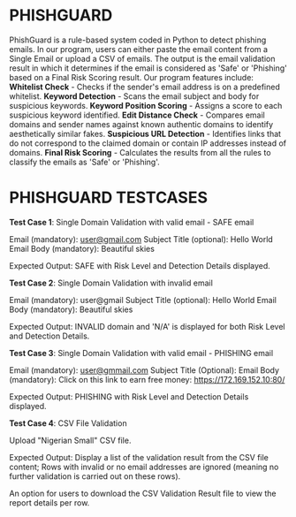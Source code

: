 # PHISHGUARD

PhishGuard is a rule-based system coded in Python to detect phishing emails. In our program, users can either paste the email content from a Single Email or upload a CSV of emails. The output is the email validation result in which it determines if the email is considered as 'Safe' or 'Phishing' based on a Final Risk Scoring result.
Our program features include:
**Whitelist Check** - Checks if the sender's email address is on a predefined whitelist.
**Keyword Detection** - Scans the email subject and body for suspicious keywords.
**Keyword Position Scoring** - Assigns a score to each suspicious keyword identified.
**Edit Distance Check** - Compares email domains and sender names against known authentic domains to identify aesthetically similar fakes.
**Suspicious URL Detection** - Identifies links that do not correspond to the claimed domain or contain IP addresses instead of domains.
**Final Risk Scoring** - Calculates the results from all the rules to classify the emails as 'Safe' or 'Phishing'.

# PHISHGUARD TESTCASES
**Test Case 1**: Single Domain Validation with valid email - SAFE email

Email (mandatory): user@gmail.com
Subject Title (optional): Hello World
Email Body (mandatory): Beautiful skies

Expected Output: SAFE with Risk Level and Detection Details displayed.

**Test Case 2**: Single Domain Validation with invalid email

Email (mandatory): user@gmail
Subject Title (optional): Hello World
Email Body (mandatory): Beautiful skies

Expected Output: INVALID domain and 'N/A' is displayed for both Risk Level and Detection Details.

**Test Case 3**: Single Domain Validation with valid email - PHISHING email

Email (mandatory): user@gmmail.com
Subject Title (Optional):
Email Body (mandatory): Click on this link to earn free money: https://172.169.152.10:80/

Expected Output: PHISHING with Risk Level and Detection Details displayed.

**Test Case 4**: CSV File Validation

Upload "Nigerian Small" CSV file.

Expected Output: Display a list of the validation result from the CSV file content; Rows with invalid or no email addresses are ignored (meaning no further validation is carried out on these rows).

An option for users to download the CSV Validation Result file to view the report details per row.
